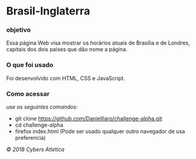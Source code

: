 # Brasil-Inglaterra

### objetivo
Essa página Web visa mostrar os horários atuais de Brasília e de Londres, capitais dos dois paises que dão nome a página.

### O que foi usado
Foi desenvolvido com HTML, CSS e JavaScript.

### Como acessar
_use os seguintes comandos:_
- git clone https://github.com/DanielIlaro/challenge-alpha.git
- cd challenge-alpha
- firefox index.html
(Pode ser usado qualquer outro navegador de usa preferencia)

*© 2018 Cybers Atlética*

